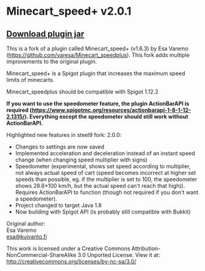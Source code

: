 # Minecart_speed+ v2.0.1

## [Download plugin jar](https://github.com/steel9/Minecart_speedplus/raw/master/bin/Minecart_speedplus_2.0.1.jar)

This is a fork of a plugin called Minecart_speed+ (v1.6.3) by Esa Varemo (https://github.com/varesa/Minecart_speedplus). This fork adds multiple improvements to the original plugin.     
     
Minecart_speed+ is a Spigot plugin that increases the maximum speed limits of minecarts.

Minecart_speedplus should be compatible with Spigot 1.12.2

**If you want to use the speedometer feature, the plugin ActionBarAPI is required (https://www.spigotmc.org/resources/actionbarapi-1-8-1-12-2.1315/). Everything except the speedometer should still work without ActionBarAPI.**

Highlighted new features in steel9 fork:
2.0.0:
- Changes to settings are now saved
- Implemented acceleration and deceleration instead of an instant speed change (when changing speed multiplier with signs)
- Speedometer (experimental, shows set speed according to multiplier, not always actual speed of cart (speed becomes incorrect at higher set speeds than possible, eg. if the multiplier is set to 100, the speedometer shows 28.8\*100 km/h, but the actual speed can't reach that high)). Requires ActionBarAPI to function (though not required if you don't want a speedometer).
- Project changed to target Java 1.8
- Now building with Spigot API (is probably still compatible with Bukkit)

Original author:     
Esa Varemo     
esa@kuivanto.fi     

This work is licensed under a Creative Commons Attribution-NonCommercial-ShareAlike 3.0 Unported License.
View it at: http://creativecommons.org/licenses/by-nc-sa/3.0/
